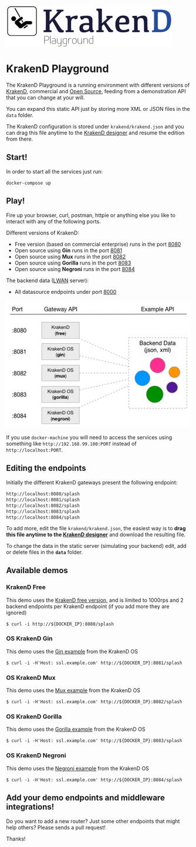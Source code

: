 ![KrakenD Playground logo](logo.png)

KrakenD Playground
====

The KrakenD Playground is a running environment with different versions of [KrakenD](http://wwww.krakend.io), commercial and [Open Source](https://github.com/devopsfaith/krakend), feeding from a demonstration API that you can change at your will.

You can expand this static API just by storing more XML or JSON files in the `data`
folder.

The KrakenD configuration is stored under `krakend/krakend.json` and you can
drag this file anytime to the [KrakenD designer](http://www.krakend.io/designer/) and resume the edition from there.

## Start!
In order to start all the services just run:

    docker-compose up

## Play!

Fire up your browser, curl, postman, httpie or anything else you like to interact with any of the following ports.

Different versions of KrakenD:

- Free version (based on commercial enterprise) runs in the port [8080](http://localhost:8080)
- Open source using **Gin** runs in the port [8081](http://localhost:8081)
- Open source using **Mux** runs in the port [8082](http://localhost:8082)
- Open source using **Gorilla** runs in the port [8083](http://localhost:8083)
- Open source using **Negroni** runs in the port [8084](http://localhost:8084)

The backend data ([LWAN](https://github.com/lpereira/lwan) server):

- All datasource endpoints under port [8000](http://localhost:8000)

![KrakenD Playground logo](playground.jpg)

If you use `docker-machine` you will need to access the services using something like `http://192.168.99.100:PORT` instead of `http://localhost:PORT`.


## Editing the endpoints
Initially the different KrakenD gateways present the following endpoint:

	http://localhost:8080/splash
	http://localhost:8081/splash
	http://localhost:8082/splash
	http://localhost:8083/splash
	http://localhost:8084/splash	

To add more, edit the file `krakend/krakend.json`, the easiest way is to **drag this file anytime to the [KrakenD designer](http://www.krakend.io/designer/)** and download the resulting file.

To change the data in the static server (simulating your backend) edit, add or delete files in the **`data`** folder. 
## Available demos

### KrakenD Free

This demo uses the [KrakenD free version](https://hub.docker.com/r/devopsfaith/krakend/), and is limited to 1000rps and 2 backend endpoints per KrakenD endpoint (if you add more they are ignored)

	$ curl -i http://${DOCKER_IP}:8080/splash

### OS KrakenD Gin

This demo uses the [Gin example](https://github.com/devopsfaith/krakend/blob/master/examples/gin/main.go) from the KrakenD OS

	$ curl -i -H'Host: ssl.example.com' http://${DOCKER_IP}:8081/splash

### OS KrakenD Mux

This demo uses the [Mux example](https://github.com/devopsfaith/krakend/blob/master/examples/mux/main.go) from the KrakenD OS

	$ curl -i -H'Host: ssl.example.com' http://${DOCKER_IP}:8082/splash

### OS KrakenD Gorilla

This demo uses the [Gorilla example](https://github.com/devopsfaith/krakend/blob/master/examples/gorilla/main.go) from the KrakenD OS

	$ curl -i -H'Host: ssl.example.com' http://${DOCKER_IP}:8083/splash

### OS KrakenD Negroni

This demo uses the [Negroni example](https://github.com/devopsfaith/krakend/blob/master/examples/negroni/main.go) from the KrakenD OS

	$ curl -i -H'Host: ssl.example.com' http://${DOCKER_IP}:8084/splash

## Add your demo endpoints and middleware integrations!

Do you want to add a new router? Just some other endpoints that might help others? Please sends a pull request!

Thanks!
